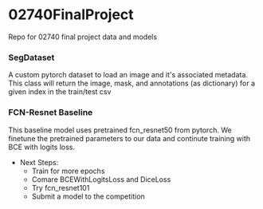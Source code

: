 # 02740FinalProject
Repo for 02740 final project data and models

### SegDataset
A custom pytorch dataset to load an image and it's associated metadata. This class will return the image, mask, and annotations (as dictionary) for a given index in the train/test csv

### FCN-Resnet Baseline
This baseline model uses pretrained fcn_resnet50 from pytorch. We finetune the pretrained parameters to our data and continute training with BCE with logits loss. 
* Next Steps:
  * Train for more epochs
  * Comare BCEWithLogitsLoss and DiceLoss
  * Try fcn_resnet101
  * Submit a model to the competition
